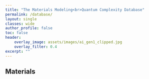 ```yaml
---
title: "The Materials Modeling<br>Quantum Complexity Database"
permalink: /database/
layout: single
classes: wide
author_profile: false
toc: false
header:
    overlay_image: assets/images/ai_gen1_clipped.jpg
    overlay_filter: 0.4
excerpt: ""
---
```


## Materials


